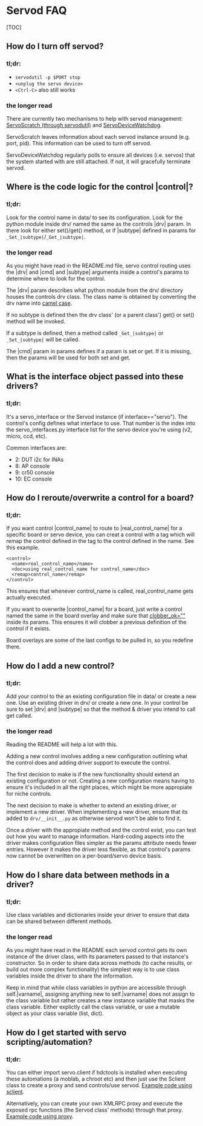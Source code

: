 # Servod FAQ

[TOC]

## How do I turn off servod?

### tl;dr:
- `servodutil -p $PORT stop`
- `<unplug the servo device>`
- `<Ctrl-C>` also still works

### the longer read

There are currently two mechanisms to help with servod management:
[ServoScratch (through servodutil)][5] and [ServoDeviceWatchdog][6].

ServoScratch leaves information about each servod
instance around (e.g. port, pid). This information can be used to turn off
servod.

ServoDeviceWatchdog regularly polls to ensure all devices (i.e. servos) that the
system started with are still attached. If not, it will gracefully terminate
servod.

## Where is the code logic for the control |control|?

### tl;dr:
Look for the control name in data/ to see its configuration. Look for the
python module inside drv/ named the same as the controls |drv| param. In there
look for either set()/get() method, or if |subtype| defined in params for
`_Set_|subtype|`/`_Get_|subtype|`.

### the longer read

As you might have read in the README.md file, servo control routing uses the
|drv| and |cmd| and |subtype| arguments inside a control's params to determine
where to look for the control.

The |drv| param describes what python module from the drv/ directory houses
the controls drv class. The class name is obtained by converting the drv name
into [camel case][1].

If no subtype is defined then the drv class' (or a parent class') get() or set()
method will be invoked.

If a subtype is defined, then a method called `_Get_|subtype|` or
`_Set_|subtype|` will be called.

The |cmd| param in params defines if a param is set or get. If it is missing,
then the params will be used for both set and get.

## What is the interface object passed into these drivers?

### tl;dr:
It's a servo_interface or the Servod instance (if interface=="servo"). The
control's config defines what interface to use. That number is the index
into the servo_interfaces.py interface list for the servo device you're using
(v2, micro, ccd, etc).

Common interfaces are:
- 2: DUT i2c for INAs
- 8: AP console
- 9: cr50 console
- 10: EC console

## How do I reroute/overwrite a control for a board?

### tl;dr:
If you want control |control_name| to route to |real_control_name| for a
specific board or servo device, you can creat a control with a <remap> tag
which will remap the control defined in the tag to the control defined in the
name. See this example.

```
<control>
  <name>real_control_name</name>
  <doc>using real_control_name for control_name</doc>
  <remap>control_name</remap>
</control>
```

This ensures that whenever control_name is called, real_control_name gets
actually executed.

If you want to overwrite |control_name| for a board, just write a control named
the same in the board overlay and make sure that [clobber_ok=""][4] inside its
params. This ensures it will clobber a previous definition of the control if it
exists.

Board overlays are some of the last configs to be pulled in, so you redefine
there.

## How do I add a new control?

### tl;dr:
Add your control to the an existing configuration file in data/ or create a new
one. Use an existing driver in drv/ or create a new one. In your control be
sure to set |drv| and |subtype| so that the method & driver you intend to call
get called.

### the longer read

Reading the README will help a lot with this.

Adding a new control involves adding a new configuration outlining what the
control does and adding driver support to execute the control.

The first decision to make is if the new functionality should extend an existing
configuration or not. Creating a new configuration means having to ensure it's
included in all the right places, which might be more appropiate for niche
controls.

The next decision to make is whether to extend an existing driver, or implement
a new driver. When implementing a new driver, ensure that its added to
`drv/__init__.py` as otherwise servod won't be able to find it.

Once a driver with the appropiate method and the control exist, you can test
out how you want to manage information. Hard-coding aspects into the driver
makes configuration files simpler as the params attribute needs fewer entries.
However it makes the driver less flexible, as that control's params now cannot
be overwritten on a per-board/servo device basis.

## How do I share data between methods in a driver?

### tl;dr:
Use class variables and dictionaries inside your driver to ensure that data can
be shared between different methods.

### the longer read
As you might have read in the README each servod control gets its own instance
of the driver class, with its parameters passed to that instance's constructor.
So in order to share data across methods (to cache results, or build out more
complex functionality) the simplest way is to use class variables inside the
driver to share the information.

Keep in mind that while class variables in
python are accessible through self.|varname|, assigning anything new to
self.|varname| does not assign to the class variable but rather creates a new
instance variable that masks the class variable. Either explictly call the class
variable, or use a mutable object as your class variable (list, dict).

## How do I get started with servo scripting/automation?

### tl;dr:

You can either import servo.client if hdctools is installed when executing these
automations (a moblab, a chroot etc) and then just use the Sclient class to
create a proxy and send controls/use servod. [Example code using sclient][2].

Alternatively, you can create your own XMLRPC proxy and execute the exposed rpc
functions (the Servod class' methods) through that proxy. [Example code using
proxy][3].


[1]: https://chromium.googlesource.com/chromiumos/third_party/hdctools/+/master/servo/servo_server.py#519
[2]: https://chromium.googlesource.com/chromiumos/third_party/hdctools/+/master/servo/dut_control.py#354
[3]: https://chromium.googlesource.com/chromiumos/third_party/autotest/+/master/server/hosts/servo_host.py#177
[4]: https://chromium.googlesource.com/chromiumos/third_party/hdctools/+/master/servo/system_config.py#134
[5]: ./README.md#Servodutil
[6]: ./README.md#ServoDeviceWatchdog
